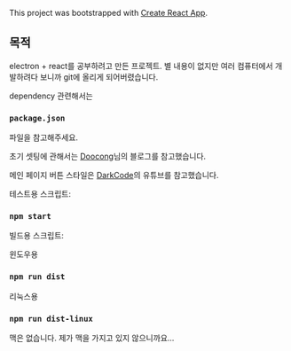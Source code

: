 This project was bootstrapped with [Create React App](https://github.com/facebook/create-react-app).

## 목적

electron + react를 공부하려고 만든 프로젝트.
별 내용이 없지만 여러 컴퓨터에서 개발하려다 보니까 git에 올리게 되어버렸습니다.

dependency 관련해서는
### `package.json`
파일을 참고해주세요.

초기 셋팅에 관해서는
[Doocong](http://doocong.com/)님의 블로그를 참고했습니다.

메인 페이지 버튼 스타일은
[DarkCode](https://youtu.be/MLfAW55_4cY)의 유튜브를 참고했습니다.

테스트용 스크립트:
### `npm start`

빌드용 스크립트:

윈도우용
### `npm run dist`

리눅스용
### `npm run dist-linux`

맥은 없습니다. 제가 맥을 가지고 있지 않으니까요...
